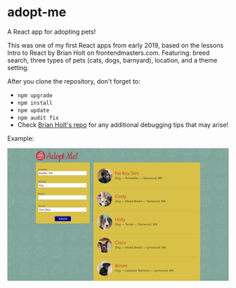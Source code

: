 # adopt-me
A React app for adopting pets! 

This was one of my first React apps from early 2019, based on the lessons Intro to React by Brian Holt on frontendmasters.com.
Featuring: breed search, three types of pets (cats, dogs, barnyard), location, and a theme setting.

After you clone the repository, don't forget to:

- ` npm upgrade `
- ` npm install ` 
- ` npm update `
- ` npm audit fix `
- Check [Brian Holt's repo](https://github.com/btholt/complete-intro-to-react-v5) for any additional debugging tips that may arise!

Example:

![demo](demo.png)
